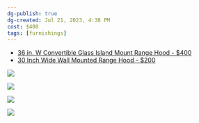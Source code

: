 ```yaml
---
dg-publish: true
dg-created: Jul 21, 2023, 4:38 PM
cost: $400
tags: [furnishings]
---
```


- [36 in. W Convertible Glass Island Mount Range Hood - $400](https://www.homedepot.com/p/Vissani-36-in-W-Convertible-Glass-Island-Mount-Range-Hood-with-Dual-Sided-Touch-Panels-and-Charcoal-Filters-in-Stainless-Steel-668I-CS53/308006092)
- [30 Inch Wide Wall Mounted Range Hood - $200](https://www.build.com/product/summary/1771860)


![](https://images.thdstatic.com/productImages/3927148a-b5ff-4dce-85e9-4b741e68ce20/svn/stainless-steel-vissani-island-range-hoods-668i-cs53-64_1000.jpg)

![](https://futurofuturo.com/wp-content/uploads/Glass-White-Kitchen-Hood-48-inch-Luxor-Island-Range-Hoods-Futuro-Futuro-Range-Hoods-sku-IS48LUXOR-image-06.jpg)

![](https://futurofuturo.com/wp-content/uploads/Glass-White-Kitchen-Hood-48-inch-Luxor-Island-Range-Hoods-Futuro-Futuro-Range-Hoods-sku-IS48LUXOR-image-15.jpg)

![](https://futurofuturo.com/wp-content/uploads/Designer-Stainless-Steel-Range-Hood-72-inch-Europe-Island-model-Futuro-Futuro-brand-08.jpg)

